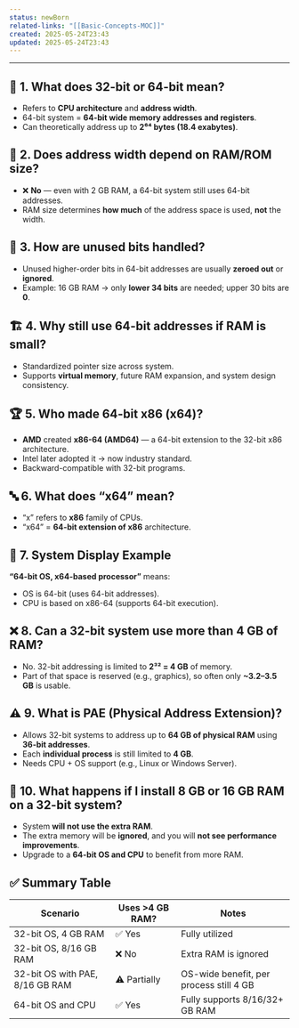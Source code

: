 ```yaml
---
status: newBorn
related-links: "[[Basic-Concepts-MOC]]"
created: 2025-05-24T23:43
updated: 2025-05-24T23:43
---
```

---

## 🧠 1. What does 32-bit or 64-bit mean?
- Refers to **CPU architecture** and **address width**.
- 64-bit system = **64-bit wide memory addresses and registers**.
- Can theoretically address up to **2⁶⁴ bytes (18.4 exabytes)**.

## 💾 2. Does address width depend on RAM/ROM size?
- ❌ **No** — even with 2 GB RAM, a 64-bit system still uses 64-bit addresses.
- RAM size determines **how much** of the address space is used, **not** the width.

## 📍 3. How are unused bits handled?
- Unused higher-order bits in 64-bit addresses are usually **zeroed out** or **ignored**.
- Example: 16 GB RAM → only **lower 34 bits** are needed; upper 30 bits are **0**.

## 🏗️ 4. Why still use 64-bit addresses if RAM is small?
- Standardized pointer size across system.
- Supports **virtual memory**, future RAM expansion, and system design consistency.

## 🏆 5. Who made 64-bit x86 (x64)?
- **AMD** created **x86-64 (AMD64)** — a 64-bit extension to the 32-bit x86 architecture.
- Intel later adopted it → now industry standard.
- Backward-compatible with 32-bit programs.

## 🔤 6. What does “x64” mean?
- “x” refers to **x86** family of CPUs.
- “x64” = **64-bit extension of x86** architecture.

## 🧰 7. System Display Example
**“64-bit OS, x64-based processor”** means:
- OS is 64-bit (uses 64-bit addresses).
- CPU is based on x86-64 (supports 64-bit execution).

## ❌ 8. Can a 32-bit system use more than 4 GB of RAM?
- No. 32-bit addressing is limited to **2³² = 4 GB** of memory.
- Part of that space is reserved (e.g., graphics), so often only **~3.2–3.5 GB** is usable.

## ⚠️ 9. What is PAE (Physical Address Extension)?
- Allows 32-bit systems to address up to **64 GB of physical RAM** using **36-bit addresses**.
- Each **individual process** is still limited to **4 GB**.
- Needs CPU + OS support (e.g., Linux or Windows Server).

## 🚫 10. What happens if I install 8 GB or 16 GB RAM on a 32-bit system?
- System **will not use the extra RAM**.
- The extra memory will be **ignored**, and you will **not see performance improvements**.
- Upgrade to a **64-bit OS and CPU** to benefit from more RAM.

## ✅ Summary Table

| Scenario                         | Uses >4 GB RAM? | Notes                                   |
|----------------------------------|------------------|------------------------------------------|
| 32-bit OS, 4 GB RAM              | ✅ Yes           | Fully utilized                           |
| 32-bit OS, 8/16 GB RAM           | ❌ No            | Extra RAM is ignored                     |
| 32-bit OS with PAE, 8/16 GB RAM  | ⚠️ Partially     | OS-wide benefit, per process still 4 GB  |
| 64-bit OS and CPU                | ✅ Yes           | Fully supports 8/16/32+ GB RAM           |


